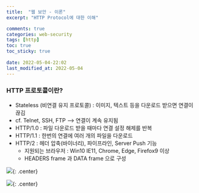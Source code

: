```yaml
---
title:  "웹 보안 - 이론"
excerpt: "HTTP Protocol에 대한 이해"

comments: true
categories: web-security
tags: [http]
toc: true
toc_sticky: true
 
date: 2022-05-04-22:02
last_modified_at: 2022-05-04
---
```


### HTTP 프로토콜이란?
- Stateless (비연결 유지 프로토콜) : 이미지, 텍스트 등을 다운로드 받으면 연결이 끊김
- cf. Telnet, SSH, FTP --> 연결이 계속 유지됨
- HTTP/1.0 : 파일 다운로드 받을 때마다 연결 설정 해제를 반복
- HTTP/1.1 : 한번의 연결에 여러 개의 파일을 다운로드
- HTTP/2 : 헤더 압축(바이너리), 파이프라인, Server Push 기능
  - 지원되는 브라우저 : Win10 IE11, Chrome, Edge, Firefox9 이상
  - HEADERS frame 과 DATA frame 으로 구성

![](../../assets/images/20220523-192549.png){: .center}

![](../../assets/images/20220523-192600.png){: .center}